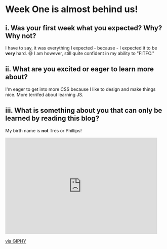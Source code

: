 # Week One is almost behind us!

## i. Was your first week what you expected? Why? Why not?
I have to say, it was everything I expected - because - I expected it to be **very** hard. :sweat_smile:
I am however, still quite confident in my ability to "FITFO."

## ii. What are you excited or eager to learn more about?
I'm eager to get into more CSS because I like to design and make things nice. More terrifed about learning JS.

## iii. What is something about you that can only be learned by reading this blog?
My birth name is **not** Tres or Phillips!
<iframe src="https://giphy.com/embed/90F8aUepslB84" width="480" height="305" frameBorder="0" class="giphy-embed" allowFullScreen></iframe><p><a href="https://giphy.com/gifs/excited-parks-and-rec-andy-dwyer-90F8aUepslB84">via GIPHY</a></p>